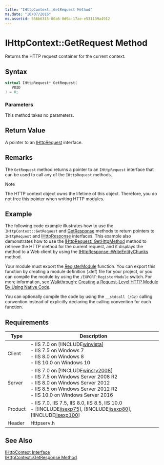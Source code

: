 ```yaml
---
title: "IHttpContext::GetRequest Method"
ms.date: "10/07/2016"
ms.assetid: 566b6315-00a6-0d9a-17ae-e531139a4912
---
```

# IHttpContext::GetRequest Method
Returns the HTTP request container for the current context.  
  
## Syntax  
  
```cpp  
virtual IHttpRequest* GetRequest(  
   VOID  
) = 0;  
```  
  
### Parameters  
 This method takes no parameters.  
  
## Return Value  
 A pointer to an [IHttpRequest](../../web-development-reference\native-code-api-reference/ihttprequest-interface.md) interface.  
  
## Remarks  
 The `GetRequest` method returns a pointer to an `IHttpRequest` interface that can be used to call any of the `IHttpRequest` methods.  
  
> [!NOTE]
>  The HTTP context object owns the lifetime of this object. Therefore, you do not free this pointer when writing HTTP modules.  
  
## Example  
 The following code example illustrates how to use the `IHttpContext::GetRequest` and [GetResponse](../../web-development-reference\native-code-api-reference/ihttpcontext-getresponse-method.md) methods to return pointers to `IHttpRequest` and [IHttpResponse](../../web-development-reference\native-code-api-reference/ihttpresponse-interface.md) interfaces. This example also demonstrates how to use the [IHttpRequest::GetHttpMethod](../../web-development-reference\native-code-api-reference/ihttprequest-gethttpmethod-method.md) method to retrieve the HTTP method for the current request, and it displays the method to a Web client by using the [IHttpResponse::WriteEntityChunks](../../web-development-reference\native-code-api-reference/ihttpresponse-writeentitychunks-method.md) method.  
  
<!-- TODO: review snippet reference  [!CODE [IHttpContextGetRequest#1](IHttpContextGetRequest#1)]  -->  
  
 Your module must export the [RegisterModule](../../web-development-reference\native-code-api-reference/pfn-registermodule-function.md) function. You can export this function by creating a module definition (.def) file for your project, or you can compile the module by using the `/EXPORT:RegisterModule` switch. For more information, see [Walkthrough: Creating a Request-Level HTTP Module By Using Native Code](../../web-development-reference\native-code-development-overview\walkthrough-creating-a-request-level-http-module-by-using-native-code.md).  
  
 You can optionally compile the code by using the `__stdcall (/Gz)` calling convention instead of explicitly declaring the calling convention for each function.  
  
## Requirements  
  
|Type|Description|  
|----------|-----------------|  
|Client|-   IIS 7.0 on [!INCLUDE[winvista](../../wmi-provider/includes/winvista-md.md)]<br />-   IIS 7.5 on Windows 7<br />-   IIS 8.0 on Windows 8<br />-   IIS 10.0 on Windows 10|  
|Server|-   IIS 7.0 on [!INCLUDE[winsrv2008](../../wmi-provider/includes/winsrv2008-md.md)]<br />-   IIS 7.5 on Windows Server 2008 R2<br />-   IIS 8.0 on Windows Server 2012<br />-   IIS 8.5 on Windows Server 2012 R2<br />-   IIS 10.0 on Windows Server 2016|  
|Product|-   IIS 7.0, IIS 7.5, IIS 8.0, IIS 8.5, IIS 10.0<br />-   [!INCLUDE[iisexp75](../../web-development-reference/native-code-api-reference/includes/iisexp75-md.md)], [!INCLUDE[iisexp80](../../web-development-reference/native-code-api-reference/includes/iisexp80-md.md)], [!INCLUDE[iisexp100](../../web-development-reference/native-code-api-reference/includes/iisexp100-md.md)]|  
|Header|Httpserv.h|  
  
## See Also  
 [IHttpContext Interface](../../web-development-reference\native-code-api-reference/ihttpcontext-interface.md)   
 [IHttpContext::GetResponse Method](../../web-development-reference\native-code-api-reference/ihttpcontext-getresponse-method.md)